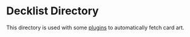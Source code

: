 # Decklist Directory

This directory is used with some [plugins](../../plugins/) to automatically fetch card art.